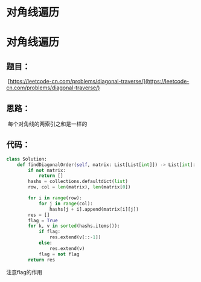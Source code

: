 # 对角线遍历


# 对角线遍历

## 题目：

​	 	[https://leetcode-cn.com/problems/diagonal-traverse/](https://leetcode-cn.com/problems/diagonal-traverse/)

## 思路：

​		每个对角线的两索引之和是一样的

## 代码：

  	

```python
class Solution:
    def findDiagonalOrder(self, matrix: List[List[int]]) -> List[int]:
        if not matrix: 
            return []
        hashs = collections.defaultdict(list)
        row, col = len(matrix), len(matrix[0])

        for i in range(row):
            for j in range(col):
                hashs[j + i].append(matrix[i][j])
        res = []
        flag = True
        for k, v in sorted(hashs.items()):
            if flag:
                res.extend(v[::-1])
            else:
                res.extend(v)
            flag = not flag
        return res
```

注意flag的作用


